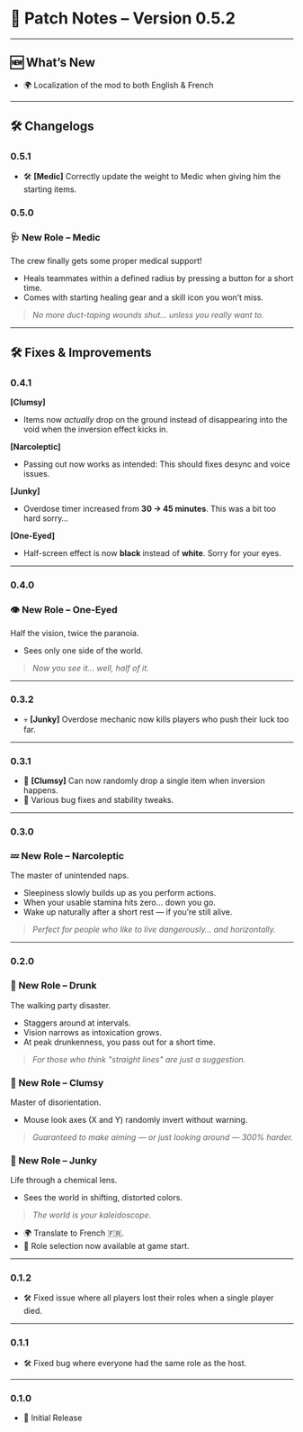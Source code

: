 ﻿# 🧪 Patch Notes – Version 0.5.2

---

## 🆕 What’s New
- 🌍 Localization of the mod to both English & French

---

## 🛠 Changelogs

### 0.5.1
- 🛠 **[Medic]** Correctly update the weight to Medic when giving him the starting items.

### 0.5.0

### 🩺 New Role – Medic  
The crew finally gets some proper medical support!  
- Heals teammates within a defined radius by pressing a button for a short time.
- Comes with starting healing gear and a skill icon you won’t miss.  
> *No more duct-taping wounds shut… unless you really want to.*

---

## 🛠 Fixes & Improvements  

### 0.4.1
**[Clumsy]**  
- Items now *actually* drop on the ground instead of disappearing into the void when the inversion effect kicks in.  

**[Narcoleptic]**  
- Passing out now works as intended: This should fixes desync and voice issues.

**[Junky]**  
- Overdose timer increased from **30 → 45 minutes**. This was a bit too hard sorry… 

**[One-Eyed]**  
- Half-screen effect is now **black** instead of **white**. Sorry for your eyes.

---

### 0.4.0

### 👁️ New Role – One-Eyed   
  Half the vision, twice the paranoia.  
- Sees only one side of the world.  
> *Now you see it… well, half of it.*  

---

### 0.3.2
- 💀 **[Junky]** Overdose mechanic now kills players who push their luck too far.

---

### 0.3.1
- 🎯 **[Clumsy]** Can now randomly drop a single item when inversion happens.  
- 🧹 Various bug fixes and stability tweaks.

---

### 0.3.0

### 💤 New Role – Narcoleptic  
The master of unintended naps.  
- Sleepiness slowly builds up as you perform actions.  
- When your usable stamina hits zero… down you go.  
- Wake up naturally after a short rest — if you’re still alive.  
> *Perfect for people who like to live dangerously… and horizontally.*

---

### 0.2.0

### 🍻 New Role – Drunk  
The walking party disaster.  
- Staggers around at intervals.  
- Vision narrows as intoxication grows.  
- At peak drunkenness, you pass out for a short time.  
> *For those who think "straight lines" are just a suggestion.* 

### 🤕 New Role – Clumsy  
Master of disorientation.
- Mouse look axes (X and Y) randomly invert without warning.  
> *Guaranteed to make aiming — or just looking around — 300% harder.*

### 💊 New Role – Junky  
Life through a chemical lens.  
- Sees the world in shifting, distorted colors.  
> *The world is your kaleidoscope.*  

- 🌍 Translate to French 🇫🇷.  
- 🎯 Role selection now available at game start.

---

### 0.1.2

- 🛠 Fixed issue where all players lost their roles when a single player died.

---

### 0.1.1

- 🛠 Fixed bug where everyone had the same role as the host.

---

### 0.1.0

- 🎉 Initial Release